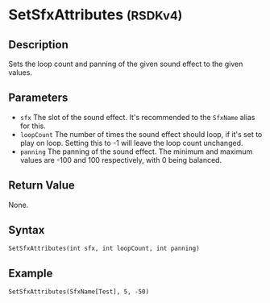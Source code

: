 # SetSfxAttributes <small>(RSDKv4)</small>

## Description
Sets the loop count and panning of the given sound effect to the given values.

## Parameters
- `sfx`
The slot of the sound effect. It's recommended to the `SfxName` alias for this.
- `loopCount`
The number of times the sound effect should loop, if it's set to play on loop. Setting this to -1 will leave the loop count unchanged.
- `panning`
The panning of the sound effect. The minimum and maximum values are -100 and 100 respectively, with 0 being balanced.

## Return Value
None.

## Syntax
```
SetSfxAttributes(int sfx, int loopCount, int panning)
```

## Example
```
SetSfxAttributes(SfxName[Test], 5, -50)
```